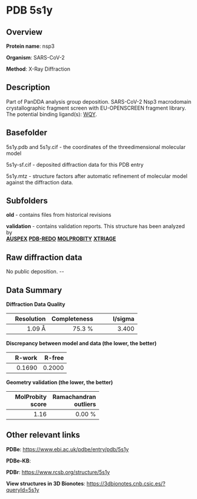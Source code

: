 # PDB 5s1y

## Overview

**Protein name**: nsp3

**Organism**: SARS-CoV-2

**Method**: X-Ray Diffraction

## Description

Part of PanDDA analysis group deposition. SARS-CoV-2 Nsp3 macrodomain crystallographic fragment screen with EU-OPENSCREEN fragment library. The potential binding ligand(s): [WQY](https://www.rcsb.org/ligand/WQY).

## Basefolder

5s1y.pdb and 5s1y.cif - the coordinates of the threedimensional molecular model

5s1y-sf.cif - deposited diffraction data for this PDB entry

5s1y.mtz - structure factors after automatic refinement of molecular model against the diffraction data.

## Subfolders



**old** - contains files from historical revisions

**validation** - contains validation reports. This structure has been analyzed by <br>[**AUSPEX**](https://github.com/thorn-lab/coronavirus_structural_task_force/tree/master/pdb/nsp3/SARS-CoV-2/5s1y/validation/auspex) [**PDB-REDO**](https://github.com/thorn-lab/coronavirus_structural_task_force/tree/master/pdb/nsp3/SARS-CoV-2/5s1y/validation/pdb-redo) [**MOLPROBITY**](https://github.com/thorn-lab/coronavirus_structural_task_force/tree/master/pdb/nsp3/SARS-CoV-2/5s1y/validation/molprobity) [**XTRIAGE**](https://github.com/thorn-lab/coronavirus_structural_task_force/blob/master/pdb/nsp3/SARS-CoV-2/5s1y/validation/Xtriage_output.log)  



## Raw diffraction data

No public deposition. --<br> 

## Data Summary
**Diffraction Data Quality**

|   | Resolution | Completeness| I/sigma |
|---|-------------:|----------------:|--------------:|
|   |1.09 Å|75.3  %|<img width=50/>3.400|

**Discrepancy between model and data (the lower, the better)**

|   | **R-work**| **R-free**   
|---|-------------:|----------------:|           
||  0.1690|  0.2000|

**Geometry validation (the lower, the better)**

|   |**MolProbity<br>score**| **Ramachandran<br>outliers** 
|---|-------------:|----------------:|
||  1.16|  0.00 %|

 

 



## Other relevant links 
**PDBe**:  https://www.ebi.ac.uk/pdbe/entry/pdb/5s1y

**PDBe-KB**:  
 
**PDBr**: https://www.rcsb.org/structure/5s1y 

**View structures in 3D Bionotes**: https://3dbionotes.cnb.csic.es/?queryId=5s1y

